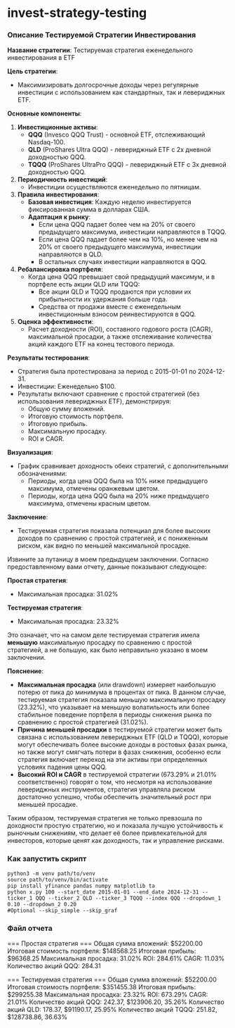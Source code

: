 # invest-strategy-testing

### Описание Тестируемой Стратегии Инвестирования

**Название стратегии**: Тестируемая стратегия еженедельного инвестирования в ETF

**Цель стратегии**:

- Максимизировать долгосрочные доходы через регулярные инвестиции с использованием как стандартных, так и левериджных ETF.

**Основные компоненты**:

1. **Инвестиционные активы**:
    - **QQQ** (Invesco QQQ Trust) - основной ETF, отслеживающий Nasdaq-100.
    - **QLD** (ProShares Ultra QQQ) - левериджный ETF с 2x дневной доходностью QQQ.
    - **TQQQ** (ProShares UltraPro QQQ) - левериджный ETF с 3x дневной доходностью QQQ.
2. **Периодичность инвестиций**:
    - Инвестиции осуществляются еженедельно по пятницам.
3. **Правила инвестирования**:
    - **Базовая инвестиция**: Каждую неделю инвестируется фиксированная сумма в долларах США.
    - **Адаптация к рынку**:
        - Если цена QQQ падает более чем на 20% от своего предыдущего максимума, инвестиции направляются в TQQQ.
        - Если цена QQQ падает более чем на 10%, но менее чем на 20% от своего предыдущего максимума, инвестиции направляются в QLD.
        - В остальных случаях инвестиции направляются в QQQ.
4. **Ребалансировка портфеля**:
    - Когда цена QQQ превышает свой предыдущий максимум, и в портфеле есть акции QLD или TQQQ:
        - Все акции QLD и TQQQ продаются при условии их прибыльности их удержания больше года.
        - Средства от продажи вместе с еженедельным инвестиционным взносом реинвестируются в QQQ.
5. **Оценка эффективности**:
    - Расчет доходности (ROI), составного годового роста (CAGR), максимальной просадки, а также отслеживание количества акций каждого ETF на конец тестового периода.

**Результаты тестирования**:

- Стратегия была протестирована за период с 2015-01-01 по 2024-12-31.
- Инвестиции: Еженедельно $100.
- Результаты включают сравнение с простой стратегией (без использования левериджных ETF), демонстрируя:
    - Общую сумму вложений.
    - Итоговую стоимость портфеля.
    - Итоговую прибыль.
    - Максимальную просадку.
    - ROI и CAGR.

**Визуализация**:

- График сравнивает доходность обеих стратегий, с дополнительными обозначениями:
    - Периоды, когда цена QQQ была на 10% ниже предыдущего максимума, отмечены оранжевым цветом.
    - Периоды, когда цена QQQ была на 20% ниже предыдущего максимума, отмечены красным цветом.

**Заключение**:

- Тестируемая стратегия показала потенциал для более высоких доходов по сравнению с простой стратегией, и с пониженным риском, как видно по меньшей максимальной просадке.

Извините за путаницу в моем предыдущем заключении. Согласно предоставленному вами отчету, данные показывают следующее:

**Простая стратегия**:

- Максимальная просадка: 31.02%

**Тестируемая стратегия**:

- Максимальная просадка: 23.32%

Это означает, что на самом деле тестируемая стратегия имела **меньшую** максимальную просадку по сравнению с простой стратегией, а не большую, как было неправильно указано в моем заключении.

**Пояснение**:

- **Максимальная просадка** (или drawdown) измеряет наибольшую потерю от пика до минимума в процентах от пика. В данном случае, тестируемая стратегия показала меньшую максимальную просадку (23.32%), что указывает на меньшую волатильность или более стабильное поведение портфеля в периоды снижения рынка по сравнению с простой стратегией (31.02%).
- **Причина меньшей просадки** в тестируемой стратегии может быть связана с использованием левериджных ETF (QLD и TQQQ), которые могут обеспечивать более высокие доходы в ростовых фазах рынка, но также могут смягчать потери в фазах снижения, особенно если стратегия включает переход на эти активы при определенных условиях падения цены QQQ.
- **Высокий ROI и CAGR** в тестируемой стратегии (673.29% и 21.01% соответственно) говорят о том, что несмотря на использование левериджных инструментов, стратегия управляла риском достаточно успешно, чтобы обеспечить значительный рост при меньшей просадке.

Таким образом, тестируемая стратегия не только превзошла по доходности простую стратегию, но и показала лучшую устойчивость к рыночным снижениям, что делает её более привлекательной для инвесторов, которые ценят как доходность, так и управление рисками.

### Как запустить скрипт
```
python3 -m venv path/to/venv                                                                                     
source path/to/venv/bin/activate
pip install yfinance pandas numpy matplotlib ta
python x.py 100 --start_date 2015-01-01 --end_date 2024-12-31 --ticker_1 QQQ --ticker_2 QLD --ticker_3 TQQQ --index QQQ --dropdown_1 0.10 --dropdown_2 0.20 
#Optional --skip_simple --skip_graf 
```

 ### Файл отчета
=== Простая стратегия ===
Общая сумма вложений: $52200.00
Итоговая стоимость портфеля: $148568.25
Итоговая прибыль: $96368.25
Максимальная просадка: 31.02%
ROI: 284.61%
CAGR: 11.03%
Количество акций QQQ: 284.31

=== Тестируемая стратегия ===
Общая сумма вложений: $52200.00
Итоговая стоимость портфеля: $351455.38
Итоговая прибыль: $299255.38
Максимальная просадка: 23.32%
ROI: 673.29%
CAGR: 21.01%
Количество акций QQQ: 242.37, $123906.20, 35.26%
Количество акций QLD: 178.37, $91190.17, 25.95%
Количество акций TQQQ: 251.82, $128738.86, 36.63%
```